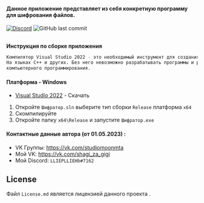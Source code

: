 #### Данное приложение представляет из себя конкретную программу для шифрования файлов.

[![Discord](https://img.shields.io/discord/1075519000534057020?label=discord&logo=discord)](https://discord.gg/aDqbVtJ3Kj)
![GitHub last commit](https://img.shields.io/github/last-commit/multimaks2/FileShield)
##


**Инструкция по сборке приложения**
```sh
Компилятор Visual Studio 2022 - это необходимый инструмент для создания и компиляции программного кода
На языках C++ и других. Без него невозможно разрабатывать программы и решать задачи в области
компьютерного программирования.
```
#### Платформа - Windows

- [Visual Studio 2022](https://visualstudio.microsoft.com/vs/) - Скачать

1. Откройте `Шифратор.sln` выберите тип сборки `Release` платформа `x64`
2. Скомпилируйте
3. Откройте папку `x64\Release` и запустите `Шифратор.exe`


#### Контактные данные автора (от 01.05.2023) :
- VK Группы: https://vk.com/studiomoonmta
- Мой VK:           https://vk.com/shagi_za_gigi
- Мой Discord: `LLIEPLLIEHb#7162`

## License

Файл `License.md` является лицензией данного проекта
.